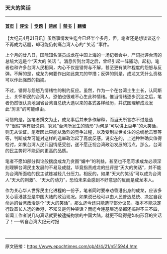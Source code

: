 ### 天大的笑话

---

#### [首页](../../../..?n515944) &nbsp;|&nbsp; [评论](../../../../../epoch-comment?n515944) &nbsp;|&nbsp; [专题](../../../../../epoch-special?n515944) &nbsp;|&nbsp; [禁闻](../../../../../epoch-news?n515944) &nbsp;|&nbsp; [禁书](../../../../../books?n515944) &nbsp;|&nbsp; [翻墙](https://github.com/gfw-breaker/nogfw/blob/master/README.md?n515944)


<div class="post_content" id="artbody" itemprop="articleBody">
 <!-- article content begin -->
 <p>
  【大纪元4月21日讯】虽然事情发生迄今已经半个多月，但，笔者还是想谈谈这个不再成为话题，却可能仍刺痛台湾人心的“
  <ok href="https://www.epochtimes.com/gb/tag/%E7%AC%91%E8%AF%9D.html">
   笑话
  </ok>
  ”事件。
 </p>
 <p>
  上个月的廿八日，国际知名演员成龙在中国上海的一场记者会中，严词批评台湾的总统大选是个“天大的
  <ok href="https://www.epochtimes.com/gb/tag/%E7%AC%91%E8%AF%9D.html">
   笑话
  </ok>
  ”。消息传到台湾之后，曾经引起一阵骚动。起初，笔者也和许多台湾人民相同，内心不仅是错愕与不解，甚至更有某种程度的怨怒与反弹。不解的是，成龙为何要作出如此突兀的举措；反弹的则是，成龙又凭什么资格可以作此强烈的指摘。
 </p>
 <p>
  不过，错愕与怨怒乃情绪性的制约反应。虽然，作为一个在台湾土生土长，认同斯土、关怀斯民的台湾人，恐怕也很难不心生此种情绪。惟当情绪逐步沉淀之后，笔者仍然很认真地回省台湾自总统大选以来的各式各样经历，并试图理解成龙发此“厉言”的可能缘由。
 </p>
 <p>
  可惜的是，迄笔者撰文为止，成龙事后并未多作解释，而当天所言亦不过是选举“很假”等有限说词，究竟“台湾所发生的情形”为何是“可以讲上百年”的大笑话，则无从论证。笔者因此只能从激烈的竞争过程，以及受到举世关注的总统枪击案等等，判断成龙可能对这样的选举政治起了高度反感。说实在的，上述种种确实值得检讨，如果台湾人民只因情感受创，遂不愿正视台湾政治发展的污点，那么，台湾的民主势将不能迈向更高的品质。
 </p>
 <p>
  笔者不愿如部分舆论般揣度成龙乃贪图“媚中”的利益，甚至也不愿苛求成龙必须深刻理解台湾民主发展的不易及成就，毕竟指责成龙的批评是“天大的笑话”，并不能为台湾所面临的民主试炼减轻几分压力。相反的，如果“天大的笑话”可以成为台湾人“天大的刺激”、“天大的动力”，恐怕未来会感到不好意思的反而是成龙本人。
 </p>
 <p>
  作为关心华人世界民主化进程的一份子，笔者同时要奉劝香港出身的成龙，应该多关心香港甚至是中国大陆的政治现况。如果说已经可以由人民普选总统、决定自我命运的台湾政治是个“天大的笑话”，那么迄今还只能选举部分议员，根本不能决定行政首长人选的香港，不知又是何种笑话？而迄今连基层选举都还搞得不三不四，新闻工作者说几句真话就要被逮捕拘禁的中国大陆，就更不晓得是如何形容的笑话了！──转自台湾大纪元时报
 </p>
 <p>
  <font color="#ffffff">
   (http://www.dajiyuan.com)
  </font>
 </p>
 <!-- article content end -->
 <div id="below_article_ad">
 </div>
</div>


---

原文链接：https://www.epochtimes.com/gb/4/4/21/n515944.htm
